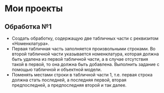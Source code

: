 # Мои проекты
## Обработка №1
- Создать обработку, содержащую две табличных части с реквизитом «Номенклатура».
- Первая табличная часть заполняется произвольными строками. Во второй табличной части указывается номенклатура, которая должна быть удалена из первой табличной части, а в случае отсутствия такой в первой, то она должна быть 
  добавлена. Выполнить задание с помощью табличной и объектной модели.
- Поменять местами строки в табличной части 1, т.е. первая строка должна стать последней, а последняя первой, вторая предпоследней, а предпоследняя второй и так далее.
